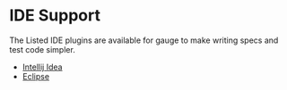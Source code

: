 # IDE Support

The Listed IDE plugins are available for gauge to make writing specs and test code simpler.

* [Intellij Idea](intellij_idea.md)
* [Eclipse](eclipse.md)
